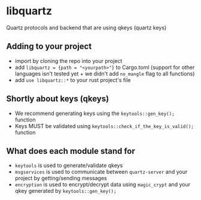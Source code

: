 # libquartz
Quartz protocols and backend that are using qkeys (quartz keys)


## Adding to your project
* import by cloning the repo into your project
* add ```libquartz = {path = "<yourpath>"}``` to Cargo.toml (support for other languages isn't tested yet + we didn't add ```no_mangle``` flag to all functions)
* add ```use libquartz::*``` to your rust project's file


## Shortly about keys (qkeys)
* We recommend generating keys using the ```keytools::gen_key();``` function
* Keys MUST be validated using ```keytools::check_if_the_key_is_valid();``` function

## What does each module stand for
* ```keytools``` is used to generate/validate qkeys
* ```msgservices``` is used to communicate between ```quartz-server``` and your project by getting/sending messages
* ```encryption``` is used to encrypt/decrypt data using ```magic_crypt``` and your qkey generated by ```keytools::gen_key();```
